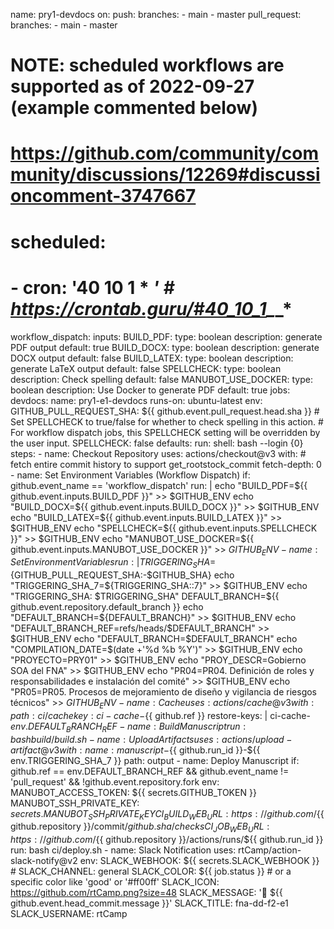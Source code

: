 name: pry1-devdocs
on:
  push:
    branches:
      - main
      - master
  pull_request:
    branches:
      - main
      - master
  # NOTE: scheduled workflows are supported as of 2022-09-27 (example commented below)
  # https://github.com/community/community/discussions/12269#discussioncomment-3747667
  # scheduled:
  #   - cron: '40 10 1 * *'  # https://crontab.guru/#40_10_1_*_*
  workflow_dispatch:
    inputs:
      BUILD_PDF:
        type: boolean
        description: generate PDF output
        default: true
      BUILD_DOCX:
        type: boolean
        description: generate DOCX output
        default: false
      BUILD_LATEX:
        type: boolean
        description: generate LaTeX output
        default: false
      SPELLCHECK:
        type: boolean
        description: Check spelling
        default: false
      MANUBOT_USE_DOCKER:
        type: boolean
        description: Use Docker to generate PDF
        default: true
jobs:
  devdocs:
    name: pry1-e1-devdocs
    runs-on: ubuntu-latest
    env:
      GITHUB_PULL_REQUEST_SHA: ${{ github.event.pull_request.head.sha }}
      # Set SPELLCHECK to true/false for whether to check spelling in this action.
      # For workflow dispatch jobs, this SPELLCHECK setting will be overridden by the user input.
      SPELLCHECK: false
    defaults:
      run:
        shell: bash --login {0}
    steps:
      - name: Checkout Repository
        uses: actions/checkout@v3
        with:
          # fetch entire commit history to support get_rootstock_commit
          fetch-depth: 0
      - name: Set Environment Variables (Workflow Dispatch)
        if: github.event_name == 'workflow_dispatch'
        run: |
          echo "BUILD_PDF=${{ github.event.inputs.BUILD_PDF }}" >> $GITHUB_ENV
          echo "BUILD_DOCX=${{ github.event.inputs.BUILD_DOCX }}" >> $GITHUB_ENV
          echo "BUILD_LATEX=${{ github.event.inputs.BUILD_LATEX }}" >> $GITHUB_ENV
          echo "SPELLCHECK=${{ github.event.inputs.SPELLCHECK }}" >> $GITHUB_ENV
          echo "MANUBOT_USE_DOCKER=${{ github.event.inputs.MANUBOT_USE_DOCKER }}" >> $GITHUB_ENV
      - name: Set Environment Variables
        run: |
          TRIGGERING_SHA=${GITHUB_PULL_REQUEST_SHA:-$GITHUB_SHA}
          echo "TRIGGERING_SHA_7=${TRIGGERING_SHA::7}" >> $GITHUB_ENV
          echo "TRIGGERING_SHA: $TRIGGERING_SHA"
          DEFAULT_BRANCH=${{ github.event.repository.default_branch }}
          echo "DEFAULT_BRANCH=${DEFAULT_BRANCH}" >> $GITHUB_ENV
          echo "DEFAULT_BRANCH_REF=refs/heads/$DEFAULT_BRANCH" >> $GITHUB_ENV
          echo "DEFAULT_BRANCH=$DEFAULT_BRANCH"
          echo "COMPILATION_DATE=$(date +'%d %b %Y')" >> $GITHUB_ENV
          echo "PROYECTO=PRY01" >> $GITHUB_ENV
          echo "PROY_DESCR=Gobierno SOA del FNA" >> $GITHUB_ENV
          echo "PR04=PR04. Definición de roles y responsabilidades e instalación del comité" >> $GITHUB_ENV
          echo "PR05=PR05. Procesos de mejoramiento de diseño y vigilancia de riesgos técnicos" >> $GITHUB_ENV
      - name: Cache
        uses: actions/cache@v3
        with:
          path: ci/cache
          key: ci-cache-${{ github.ref }}
          restore-keys: |
            ci-cache-${{ env.DEFAULT_BRANCH_REF }}
      - name: Build Manuscript
        run: bash build/build.sh
      - name: Upload Artifacts
        uses: actions/upload-artifact@v3
        with:
          name: manuscript-${{ github.run_id }}-${{ env.TRIGGERING_SHA_7 }}
          path: output
      - name: Deploy Manuscript
        if: github.ref == env.DEFAULT_BRANCH_REF && github.event_name != 'pull_request' && !github.event.repository.fork
        env:
          MANUBOT_ACCESS_TOKEN: ${{ secrets.GITHUB_TOKEN }}
          MANUBOT_SSH_PRIVATE_KEY: ${{ secrets.MANUBOT_SSH_PRIVATE_KEY }}
          CI_BUILD_WEB_URL: https://github.com/${{ github.repository }}/commit/${{ github.sha }}/checks
          CI_JOB_WEB_URL: https://github.com/${{ github.repository }}/actions/runs/${{ github.run_id }}
        run: bash ci/deploy.sh
      - name: Slack Notification
        uses: rtCamp/action-slack-notify@v2
        env:
          SLACK_WEBHOOK: ${{ secrets.SLACK_WEBHOOK }}
          # SLACK_CHANNEL: general
          SLACK_COLOR: ${{ job.status }} # or a specific color like 'good' or '#ff00ff'
          SLACK_ICON: https://github.com/rtCamp.png?size=48
          SLACK_MESSAGE: ':rocket: ${{ github.event.head_commit.message }}'
          SLACK_TITLE: fna-dd-f2-e1
          SLACK_USERNAME: rtCamp

    